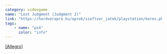 ```yaml
---
category: videogame
name: "Lost Judgment (Judgment 2)"
link: "https://hardverapro.hu/aprok/szoftver_jatek/playstation/keres.php?stext=lost+judgment"
tags: 
    - name: "ps4"
      color: "info"
---
```

[[Allegro]](https://allegro.hu/termek/lost-judgment-sony-playstation-5-ps5-03dcb14c-748e-4f3b-bd09-570251bee091)
